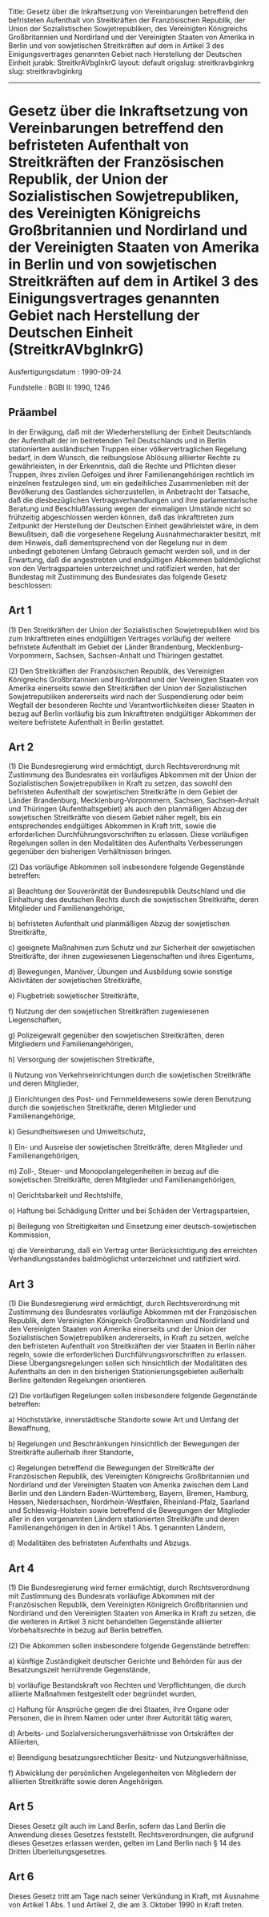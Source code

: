 Title: Gesetz über die Inkraftsetzung von Vereinbarungen betreffend den befristeten
  Aufenthalt von Streitkräften der Französischen Republik, der Union der Sozialistischen
  Sowjetrepubliken, des Vereinigten Königreichs Großbritannien und Nordirland und
  der Vereinigten Staaten von Amerika in Berlin und von sowjetischen Streitkräften
  auf dem in Artikel 3 des Einigungsvertrages genannten Gebiet nach Herstellung der
  Deutschen Einheit
jurabk: StreitkrAVbgInkrG
layout: default
origslug: streitkravbginkrg
slug: streitkravbginkrg

---

# Gesetz über die Inkraftsetzung von Vereinbarungen betreffend den befristeten Aufenthalt von Streitkräften der Französischen Republik, der Union der Sozialistischen Sowjetrepubliken, des Vereinigten Königreichs Großbritannien und Nordirland und der Vereinigten Staaten von Amerika in Berlin und von sowjetischen Streitkräften auf dem in Artikel 3 des Einigungsvertrages genannten Gebiet nach Herstellung der Deutschen Einheit (StreitkrAVbgInkrG)

Ausfertigungsdatum
:   1990-09-24

Fundstelle
:   BGBl II: 1990, 1246



## Präambel

In der Erwägung, daß mit der Wiederherstellung der Einheit
Deutschlands der Aufenthalt der im beitretenden Teil Deutschlands und
in Berlin stationierten ausländischen Truppen einer
völkervertraglichen Regelung bedarf,
in dem Wunsch, die reibungslose Ablösung alliierter Rechte zu
gewährleisten,
in der Erkenntnis, daß die Rechte und Pflichten dieser Truppen, ihres
zivilen Gefolges und ihrer Familienangehörigen rechtlich im einzelnen
festzulegen sind, um ein gedeihliches Zusammenleben mit der
Bevölkerung des Gastlandes sicherzustellen,
in Anbetracht der Tatsache, daß die diesbezüglichen
Vertragsverhandlungen und ihre parlamentarische Beratung und
Beschlußfassung wegen der einmaligen Umstände nicht so frühzeitig
abgeschlossen werden können, daß das Inkrafttreten zum Zeitpunkt der
Herstellung der Deutschen Einheit gewährleistet wäre,
in dem Bewußtsein, daß die vorgesehene Regelung Ausnahmecharakter
besitzt,
mit dem Hinweis, daß dementsprechend von der Regelung nur in dem
unbedingt gebotenen Umfang Gebrauch gemacht werden soll,
und in der Erwartung, daß die angestrebten und endgültigen Abkommen
baldmöglichst von den Vertragsparteien unterzeichnet und ratifiziert
werden,
hat der Bundestag mit Zustimmung des Bundesrates das folgende Gesetz
beschlossen:


## Art 1

(1) Den Streitkräften der Union der Sozialistischen Sowjetrepubliken
wird bis zum Inkrafttreten eines endgültigen Vertrages vorläufig der
weitere befristete Aufenthalt im Gebiet der Länder Brandenburg,
Mecklenburg-Vorpommern, Sachsen, Sachsen-Anhalt und Thüringen
gestattet.

(2) Den Streitkräften der Französischen Republik, des Vereinigten
Königreichs Großbritannien und Nordirland und der Vereinigten Staaten
von Amerika einerseits sowie den Streitkräften der Union der
Sozialistischen Sowjetrepubliken andererseits wird nach der
Suspendierung oder beim Wegfall der besonderen Rechte und
Verantwortlichkeiten dieser Staaten in bezug auf Berlin vorläufig bis
zum Inkrafttreten endgültiger Abkommen der weitere befristete
Aufenthalt in Berlin gestattet.


## Art 2

(1) Die Bundesregierung wird ermächtigt, durch Rechtsverordnung mit
Zustimmung des Bundesrates ein vorläufiges Abkommen mit der Union der
Sozialistischen Sowjetrepubliken in Kraft zu setzen, das sowohl den
befristeten Aufenthalt der sowjetischen Streitkräfte in dem Gebiet der
Länder Brandenburg, Mecklenburg-Vorpommern, Sachsen, Sachsen-Anhalt
und Thüringen (Aufenthaltsgebiet) als auch den planmäßigen Abzug der
sowjetischen Streitkräfte von diesem Gebiet näher regelt, bis ein
entsprechendes endgültiges Abkommen in Kraft tritt, sowie die
erforderlichen Durchführungsvorschriften zu erlassen. Diese
vorläufigen Regelungen sollen in den Modalitäten des Aufenthalts
Verbesserungen gegenüber den bisherigen Verhältnissen bringen.

(2) Das vorläufige Abkommen soll insbesondere folgende Gegenstände
betreffen:

a)  Beachtung der Souveränität der Bundesrepublik Deutschland und die
    Einhaltung des deutschen Rechts durch die sowjetischen Streitkräfte,
    deren Mitglieder und Familienangehörige,


b)  befristeten Aufenthalt und planmäßigen Abzug der sowjetischen
    Streitkräfte,


c)  geeignete Maßnahmen zum Schutz und zur Sicherheit der sowjetischen
    Streitkräfte, der ihnen zugewiesenen Liegenschaften und ihres
    Eigentums,


d)  Bewegungen, Manöver, Übungen und Ausbildung sowie sonstige Aktivitäten
    der sowjetischen Streitkräfte,


e)  Flugbetrieb sowjetischer Streitkräfte,


f)  Nutzung der den sowjetischen Streitkräften zugewiesenen
    Liegenschaften,


g)  Polizeigewalt gegenüber den sowjetischen Streitkräften, deren
    Mitgliedern und Familienangehörigen,


h)  Versorgung der sowjetischen Streitkräfte,


i)  Nutzung von Verkehrseinrichtungen durch die sowjetischen Streitkräfte
    und deren Mitglieder,


j)  Einrichtungen des Post- und Fernmeldewesens sowie deren Benutzung
    durch die sowjetischen Streitkräfte, deren Mitglieder und
    Familienangehörige,


k)  Gesundheitswesen und Umweltschutz,


l)  Ein- und Ausreise der sowjetischen Streitkräfte, deren Mitglieder und
    Familienangehörigen,


m)  Zoll-, Steuer- und Monopolangelegenheiten in bezug auf die
    sowjetischen Streitkräfte, deren Mitglieder und Familienangehörigen,


n)  Gerichtsbarkeit und Rechtshilfe,


o)  Haftung bei Schädigung Dritter und bei Schäden der Vertragsparteien,


p)  Beilegung von Streitigkeiten und Einsetzung einer deutsch-sowjetischen
    Kommission,


q)  die Vereinbarung, daß ein Vertrag unter Berücksichtigung des
    erreichten Verhandlungsstandes baldmöglichst unterzeichnet und
    ratifiziert wird.





## Art 3

(1) Die Bundesregierung wird ermächtigt, durch Rechtsverordnung mit
Zustimmung des Bundesrates vorläufige Abkommen mit der Französischen
Republik, dem Vereinigten Königreich Großbritannien und Nordirland und
den Vereinigten Staaten von Amerika einerseits und der Union der
Sozialistischen Sowjetrepubliken andererseits, in Kraft zu setzen,
welche den befristeten Aufenthalt von Streitkräften der vier Staaten
in Berlin näher regeln, sowie die erforderlichen
Durchführungsvorschriften zu erlassen. Diese Übergangsregelungen
sollen sich hinsichtlich der Modalitäten des Aufenthalts an den in den
bisherigen Stationierungsgebieten außerhalb Berlins geltenden
Regelungen orientieren.

(2) Die vorläufigen Regelungen sollen insbesondere folgende
Gegenstände betreffen:

a)  Höchststärke, innerstädtische Standorte sowie Art und Umfang der
    Bewaffnung,


b)  Regelungen und Beschränkungen hinsichtlich der Bewegungen der
    Streitkräfte außerhalb ihrer Standorte,


c)  Regelungen betreffend die Bewegungen der Streitkräfte der
    Französischen Republik, des Vereinigten Königreichs Großbritannien und
    Nordirland und der Vereinigten Staaten von Amerika zwischen dem Land
    Berlin und den Ländern Baden-Württemberg, Bayern, Bremen, Hamburg,
    Hessen, Niedersachsen, Nordrhein-Westfalen, Rheinland-Pfalz, Saarland
    und Schleswig-Holstein sowie betreffend die Bewegungen der Mitglieder
    aller in den vorgenannten Ländern stationierten Streitkräfte und deren
    Familienangehörigen in den in Artikel 1 Abs. 1 genannten Ländern,


d)  Modalitäten des befristeten Aufenthalts und Abzugs.





## Art 4

(1) Die Bundesregierung wird ferner ermächtigt, durch Rechtsverordnung
mit Zustimmung des Bundesrats vorläufige Abkommen mit der
Französischen Republik, dem Vereinigten Königreich Großbritannien und
Nordirland und den Vereinigten Staaten von Amerika in Kraft zu setzen,
die die weiteren in Artikel 3 nicht behandelten Gegenstände alliierter
Vorbehaltsrechte in bezug auf Berlin betreffen.

(2) Die Abkommen sollen insbesondere folgende Gegenstände betreffen:

a)  künftige Zuständigkeit deutscher Gerichte und Behörden für aus der
    Besatzungszeit herrührende Gegenstände,


b)  vorläufige Bestandskraft von Rechten und Verpflichtungen, die durch
    alliierte Maßnahmen festgestellt oder begründet wurden,


c)  Haftung für Ansprüche gegen die drei Staaten, ihre Organe oder
    Personen, die in ihrem Namen oder unter ihrer Autorität tätig waren,


d)  Arbeits- und Sozialversicherungsverhältnisse von Ortskräften der
    Alliierten,


e)  Beendigung besatzungsrechtlicher Besitz- und Nutzungsverhältnisse,


f)  Abwicklung der persönlichen Angelegenheiten von Mitgliedern der
    alliierten Streitkräfte sowie deren Angehörigen.





## Art 5

Dieses Gesetz gilt auch im Land Berlin, sofern das Land Berlin die
Anwendung dieses Gesetzes feststellt. Rechtsverordnungen, die aufgrund
dieses Gesetzes erlassen werden, gelten im Land Berlin nach § 14 des
Dritten Überleitungsgesetzes.


## Art 6

Dieses Gesetz tritt am Tage nach seiner Verkündung in Kraft, mit
Ausnahme von Artikel 1 Abs. 1 und Artikel 2, die am 3. Oktober 1990 in
Kraft treten.

